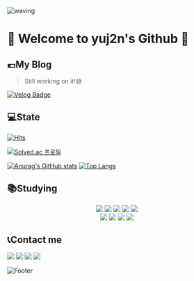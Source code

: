 ![waving](https://capsule-render.vercel.app/api?type=waving&height=200&text=YujinJeon&fontAlign=80&fontAlignY=40&color=gradient)

# 🤗 Welcome to yuj2n's Github 🎉

## 💶My Blog 
> Still working on it!😅 

[![Velog Badge](https://img.shields.io/badge/Velog-20C997?style=flat-square&logo=Velog&logoColor=fff&link=https://velog.io/@yuj2n)](https://velog.io/@yuj2n)

## 💻State
<!-- 누적 방문자 수 -->
[![Hits](https://hits.seeyoufarm.com/api/count/incr/badge.svg?url=https%3A%2F%2Fgithub.com%2Fyuj2n&count_bg=%2379C83D&title_bg=%23555555&icon=github.svg&icon_color=%23E7E7E7&title=Github&edge_flat=false)](https://hits.seeyoufarm.com)
<!-- 백준  -->
[![Solved.ac
프로필](http://mazassumnida.wtf/api/generate_badge?boj=dbwls4595)](https://solved.ac/dbwls4595)<br>


<!-- 깃허브 상태 -->
[![Anurag's GitHub stats](https://github-readme-stats.vercel.app/api?username=yuj2n&count_private=true&card_width=300&title_color=fff&text_color=fff&bg_color=30,12c2e9,c471ed,f64f59)](https://github.com/anuraghazra/github-readme-stats)
[![Top Langs](https://github-readme-stats.vercel.app/api/top-langs/?username=yuj2n)](https://github.com/yuj2n/github-readme-stats)



## 📚Studying 
<div align="center">
	<img src="https://img.shields.io/badge/Java-007396?style=flat&logo=Java&logoColor=white" />
	<img src="https://img.shields.io/badge/HTML5-E34F26?style=flat&logo=HTML5&logoColor=white" />
	<img src="https://img.shields.io/badge/CSS3-1572B6?style=flat&logo=CSS3&logoColor=white" />
	<img src="https://img.shields.io/badge/JavaScript-F7DF1E?style=flat-square&logo=JavaScript&logoColor=fff"/>
   	<img src="https://img.shields.io/badge/Python-3776AB?style=flat-square&logo=Python&logoColor=fff"/><br>
	<img src="https://img.shields.io/badge/React-61DAFB?style=flat&logo=react&logoColor=white"/>  
	<img src="https://img.shields.io/badge/TypeScript-3178C6?style=flat&logo=TypeScript&logoColor=white"/>  
	<img src="https://img.shields.io/badge/Next.js-000000?style=flat&logo=nextdotjs&logoColor=white"/>
	<img src="https://img.shields.io/badge/C-A8B9CC?style=flat&logo=C&logoColor=white"/>
</div>

## 📞Contact me
<a href="https://www.naver.com/"><img src="https://img.shields.io/badge/dbwls4595@naver.com-03C75A?style=flat-square&logo=Naver&logoColor=white"/></a>
<a href="https://www.instagram.com/you_jixn/"><img src="https://img.shields.io/badge/@you_jixn-E4405F?style=flat-square&logo=Instagram&logoColor=white"/></a>
<a href="https://www.kakaocorp.com/page/service/service/KakaoTalk"><img src="https://img.shields.io/badge/dbwls4595-FFCD00?style=flat-square&logo=Kakaotalk&logoColor=white"/></a>
<img src="https://img.shields.io/badge/01085874614-007AFF?style=flat-square&logo=Phonenumber&logoColor=white"/>


![Footer](https://capsule-render.vercel.app/api?type=waving&color=gradient&height=200&section=footer)
